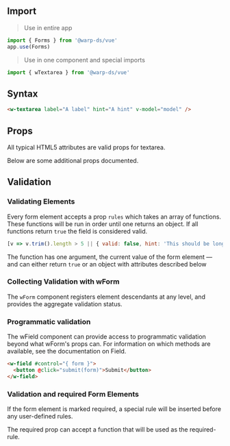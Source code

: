 ## Import

> Use in entire app

```js
import { Forms } from '@warp-ds/vue'
app.use(Forms)
```

> Use in one component and special imports

```js
import { wTextarea } from '@warp-ds/vue'
```

## Syntax

```html
<w-textarea label="A label" hint="A hint" v-model="model" />
```

## Props

All typical HTML5 attributes are valid props for textarea.

Below are some additional props documented.

<api-table type=vue component="Field"/>

## Validation

### Validating Elements

Every form element accepts a prop `rules` which takes an array of functions. These functions will be run in order until one returns an object. If all functions return `true` the field is considered valid.

```js
[v => v.trim().length > 5 || { valid: false, hint: 'This should be longer' }]
```

The function has one argument, the current value of the form element — and can either return `true` or an object with attributes described below

<api-table type=vue component="InputAttributes"/>

### Collecting Validation with wForm

The `wForm` component registers element descendants at any level, and provides the aggregate validation status.

<api-table type=vue component="InputValidation"/>

### Programmatic validation

The wField component can provide access to programmatic validation beyond what wForm's props can. For information on which methods are available, see the documentation on Field.

```html
<w-field #control="{ form }">
  <button @click="submit(form)">Submit</button>
</w-field>
```

### Validation and required Form Elements

If the form element is marked required, a special rule will be inserted before any user-defined rules.

The required prop can accept a function that will be used as the required-rule.
